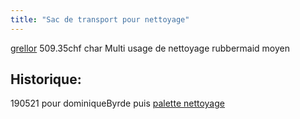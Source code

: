 ```yaml
---
title: "Sac de transport pour nettoyage"
---
```


[grellor](notes/utilisateurs/fournisseurs/grellor.md) 509.35chf char Multi usage de nettoyage rubbermaid moyen

## Historique:

190521 pour dominiqueByrde puis [palette nettoyage](notes/nettoyage/PaletteNettoyage.md) 
